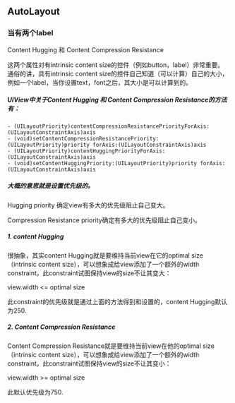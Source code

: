 ## AutoLayout

### 当有两个label

Content Hugging 和 Content Compression Resistance

这两个属性对有intrinsic content size的控件（例如button，label）非常重要。通俗的讲，具有intrinsic content size的控件自己知道（可以计算）自己的大小，例如一个label，当你设置text，font之后，其大小是可以计算到的。

##### UIView中关于Content Hugging 和 Content Compression Resistance的方法有：

```
- (UILayoutPriority)contentCompressionResistancePriorityForAxis:(UILayoutConstraintAxis)axis
- (void)setContentCompressionResistancePriority:(UILayoutPriority)priority forAxis:(UILayoutConstraintAxis)axis
- (UILayoutPriority)contentHuggingPriorityForAxis:(UILayoutConstraintAxis)axis
- (void)setContentHuggingPriority:(UILayoutPriority)priority forAxis:(UILayoutConstraintAxis)axis

```

##### 大概的意思就是设置优先级的。

Hugging priority 确定view有多大的优先级阻止自己变大。

Compression Resistance priority确定有多大的优先级阻止自己变小。

##### 1. content Hugging

很抽象，其实content Hugging就是要维持当前view在它的optimal size（intrinsic content size），可以想象成给view添加了一个额外的width constraint，此constraint试图保持view的size不让其变大：

view.width <= optimal size

此constraint的优先级就是通过上面的方法得到和设置的，content Hugging默认为250.

##### 2. Content Compression Resistance

Content Compression Resistance就是要维持当前view在他的optimal size（intrinsic content size），可以想象成给view添加了一个额外的width constraint，此constraint试图保持view的size不让其变小：

view.width >= optimal size

此默认优先级为750.